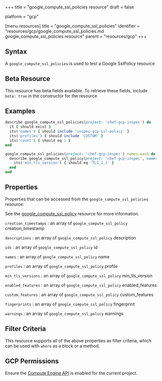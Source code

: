 +++
title = "google_compute_ssl_policies resource"
draft = false

platform = "gcp"

[menu.resources]
    title = "google_compute_ssl_policies"
    identifier = "resources/gcp/google_compute_ssl_policies.md google_compute_ssl_policies resource"
    parent = "resources/gcp"
+++

## Syntax

A `google_compute_ssl_policies` is used to test a Google SslPolicy resource

## Beta Resource

This resource has beta fields available. To retrieve these fields, include `beta: true` in the constructor for the resource

## Examples

```ruby
describe google_compute_ssl_policies(project: 'chef-gcp-inspec') do
  it { should exist }
  its('names') { should include 'inspec-gcp-ssl-policy' }
  its('profiles') { should include 'CUSTOM' }
  its('count') { should eq 1 }
end

google_compute_ssl_policies(project: 'chef-gcp-inspec').names.each do |policy_name|
  describe google_compute_ssl_policy(project: 'chef-gcp-inspec', name: policy_name) do
    its('min_tls_version') { should eq 'TLS_1_2' }
  end
end
```

## Properties

Properties that can be accessed from the `google_compute_ssl_policies` resource:

See the [google_compute_ssl_policy](/resources/google_compute_ssl_policy/#properties) resource for more information.

`creation_timestamps`
: an array of `google_compute_ssl_policy` creation_timestamp

`descriptions`
: an array of `google_compute_ssl_policy` description

`ids`
: an array of `google_compute_ssl_policy` id

`names`
: an array of `google_compute_ssl_policy` name

`profiles`
: an array of `google_compute_ssl_policy` profile

`min_tls_versions`
: an array of `google_compute_ssl_policy` min_tls_version

`enabled_features`
: an array of `google_compute_ssl_policy` enabled_features

`custom_features`
: an array of `google_compute_ssl_policy` custom_features

`fingerprints`
: an array of `google_compute_ssl_policy` fingerprint

`warnings`
: an array of `google_compute_ssl_policy` warnings

## Filter Criteria

This resource supports all of the above properties as filter criteria, which can be used
with `where` as a block or a method.

## GCP Permissions

Ensure the [Compute Engine API](https://console.cloud.google.com/apis/library/compute.googleapis.com/) is enabled for the current project.
